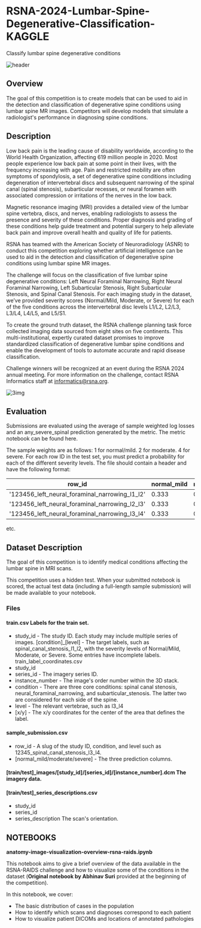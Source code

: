 # RSNA-2024-Lumbar-Spine-Degenerative-Classification-KAGGLE
Classify lumbar spine degenerative conditions

![header](https://github.com/user-attachments/assets/64805055-afa7-4b6a-ba1f-e6218a0b4b69)


## Overview
The goal of this competition is to create models that can be used to aid in the detection and classification of degenerative spine conditions using lumbar spine MR images. Competitors will develop models that simulate a radiologist's performance in diagnosing spine conditions.

## Description
Low back pain is the leading cause of disability worldwide, according to the World Health Organization, affecting 619 million people in 2020. Most people experience low back pain at some point in their lives, with the frequency increasing with age. Pain and restricted mobility are often symptoms of spondylosis, a set of degenerative spine conditions including degeneration of intervertebral discs and subsequent narrowing of the spinal canal (spinal stenosis), subarticular recesses, or neural foramen with associated compression or irritations of the nerves in the low back.

Magnetic resonance imaging (MRI) provides a detailed view of the lumbar spine vertebra, discs, and nerves, enabling radiologists to assess the presence and severity of these conditions. Proper diagnosis and grading of these conditions help guide treatment and potential surgery to help alleviate back pain and improve overall health and quality of life for patients.

RSNA has teamed with the American Society of Neuroradiology (ASNR) to conduct this competition exploring whether artificial intelligence can be used to aid in the detection and classification of degenerative spine conditions using lumbar spine MR images.

The challenge will focus on the classification of five lumbar spine degenerative conditions: Left Neural Foraminal Narrowing, Right Neural Foraminal Narrowing, Left Subarticular Stenosis, Right Subarticular Stenosis, and Spinal Canal Stenosis. For each imaging study in the dataset, we’ve provided severity scores (Normal/Mild, Moderate, or Severe) for each of the five conditions across the intervertebral disc levels L1/L2, L2/L3, L3/L4, L4/L5, and L5/S1.

To create the ground truth dataset, the RSNA challenge planning task force collected imaging data sourced from eight sites on five continents. This multi-institutional, expertly curated dataset promises to improve standardized classification of degenerative lumbar spine conditions and enable the development of tools to automate accurate and rapid disease classification.

Challenge winners will be recognized at an event during the RSNA 2024 annual meeting. For more information on the challenge, contact RSNA Informatics staff at informatics@rsna.org.

![3img](https://github.com/user-attachments/assets/229cc15e-373b-4ea0-8516-3cf7abbe0183)


## Evaluation
Submissions are evaluated using the average of sample weighted log losses and an any_severe_spinal prediction generated by the metric. The metric notebook can be found here.

The sample weights are as follows:
1 for normal/mild.
2 for moderate.
4 for severe.
For each row ID in the test set, you must predict a probability for each of the different severity levels. The file should contain a header and have the following format:

| row_id | normal_mild | moderate | severe |
| --- | --- | --- | --- |
| '123456_left_neural_foraminal_narrowing_l1_l2' | 0.333 | 0.333 | 0.333 |
| '123456_left_neural_foraminal_narrowing_l2_l3' | 0.333 | 0.333 | 0.333 |
| '123456_left_neural_foraminal_narrowing_l3_l4' | 0.333 | 0.333 | 0.333 |
etc.

## Dataset Description
The goal of this competition is to identify medical conditions affecting the lumbar spine in MRI scans.

This competition uses a hidden test. When your submitted notebook is scored, the actual test data (including a full-length sample submission) will be made available to your notebook.

### Files
#### train.csv Labels for the train set.
- study_id - The study ID. Each study may include multiple series of images.
[condition]_[level] - The target labels, such as spinal_canal_stenosis_l1_l2, with the severity levels of Normal/Mild, Moderate, or Severe. Some entries have incomplete labels.
train_label_coordinates.csv
- study_id
- series_id - The imagery series ID.
- instance_number - The image's order number within the 3D stack.
- condition - There are three core conditions: spinal canal stenosis, neural_foraminal_narrowing, and subarticular_stenosis. The latter two are considered for each side of the spine.
- level - The relevant vertebrae, such as l3_l4
- [x/y] - The x/y coordinates for the center of the area that defines the label.

#### sample_submission.csv
- row_id - A slug of the study ID, condition, and level such as 12345_spinal_canal_stenosis_l3_l4.
- [normal_mild/moderate/severe] - The three prediction columns.

#### [train/test]_images/[study_id]/[series_id]/[instance_number].dcm The imagery data.
#### [train/test]_series_descriptions.csv
- study_id
- series_id
- series_description The scan's orientation.

## NOTEBOOKS
**anatomy-image-visualization-overview-rsna-raids.ipynb**

This notebook aims to give a brief overview of the data available in the RSNA-RAIDS challenge and how to visualize some of the conditions in the dataset (**Original notebook by Abhinav Suri** provided at the beginning of the competition).

In this notebook, we cover:
* The basic distribution of cases in the population
* How to identify which scans and diagnoses correspond to each patient
* How to visualize patient DICOMs and locations of annotated pathologies

